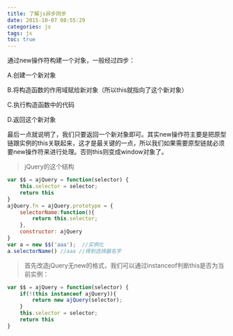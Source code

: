 ```yaml
---
title: 了解js异步同步
date: 2015-10-07 08:55:29
categories: js
tags: js
toc: true
---
```

通过new操作符构建一个对象，一般经过四步：

  A.创建一个新对象

  B.将构造函数的作用域赋给新对象（所以this就指向了这个新对象）

  C.执行构造函数中的代码

  D.返回这个新对象

最后一点就说明了，我们只要返回一个新对象即可。其实new操作符主要是把原型链跟实例的this关联起来，这才是最关键的一点，所以我们如果需要原型链就必须要new操作符来进行处理。否则this则变成window对象了。

>jQuery的这个结构

```javascript
var $$ = ajQuery = function(selector) {
    this.selector = selector;
    return this
}
ajQuery.fn = ajQuery.prototype = {
    selectorName:function(){
        return this.selector;
    },
    constructor: ajQuery
}
var a = new $$('aaa');  //实例化
a.selectorName() //aaa //得到选择器名字
```
> 首先改造jQuery无new的格式，我们可以通过instanceof判断this是否为当前实例：

```javascript
var $$ = ajQuery = function(selector) {
    if(!(this instanceof ajQuery)){
        return new ajQuery(selector);
    }
    this.selector = selector;
    return this
}
```